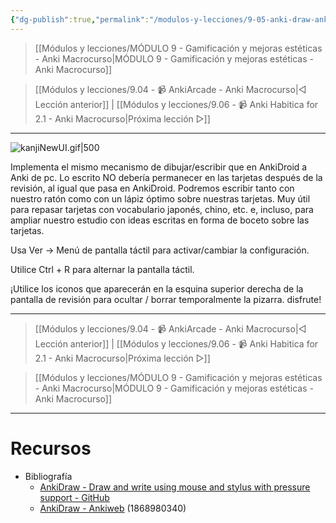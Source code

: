 ```yaml
---
{"dg-publish":true,"permalink":"/modulos-y-lecciones/9-05-anki-draw-anki-macrocurso/","noteIcon":"","updated":"2024-05-22T20:01:58.402+02:00"}
---
```



> [[Módulos y lecciones/MÓDULO 9 - Gamificación y mejoras estéticas - Anki Macrocurso\|MÓDULO 9 - Gamificación y mejoras estéticas - Anki Macrocurso]]

> [[Módulos y lecciones/9.04 - 📹 AnkiArcade - Anki Macrocurso\|◁ Lección anterior]] | [[Módulos y lecciones/9.06 - 📹 Anki Habitica for 2.1 - Anki Macrocurso\|Próxima lección ▷]]

---
![kanjiNewUI.gif|500](/img/user/M%C3%B3dulos%20y%20lecciones/ANEXOS/kanjiNewUI.gif)

Implementa el mismo mecanismo de dibujar/escribir que en AnkiDroid a Anki de pc. Lo escrito NO debería permanecer en las tarjetas después de la revisión, al igual que pasa en AnkiDroid. Podremos escribir tanto con nuestro ratón como con un lápiz óptimo sobre nuestras tarjetas. Muy útil para repasar tarjetas con vocabulario japonés, chino, etc. e, incluso, para ampliar nuestro estudio con ideas escritas en forma de boceto sobre las tarjetas.

Usa Ver → Menú de pantalla táctil para activar/cambiar la configuración.

Utilice Ctrl + R para alternar la pantalla táctil.

¡Utilice los iconos que aparecerán en la esquina superior derecha de la pantalla de revisión para ocultar / borrar temporalmente la pizarra. disfrute!

---

> [[Módulos y lecciones/9.04 - 📹 AnkiArcade - Anki Macrocurso\|◁ Lección anterior]] | [[Módulos y lecciones/9.06 - 📹 Anki Habitica for 2.1 - Anki Macrocurso\|Próxima lección ▷]]

> [[Módulos y lecciones/MÓDULO 9 - Gamificación y mejoras estéticas - Anki Macrocurso\|MÓDULO 9 - Gamificación y mejoras estéticas - Anki Macrocurso]]

---

# Recursos
- Bibliografía
	- [AnkiDraw - Draw and write using mouse and stylus with pressure support - GitHub](https://github.com/Rytisgit/Anki-StylusDraw)
	- [AnkiDraw - Ankiweb](https://ankiweb.net/shared/info/1868980340) (1868980340)